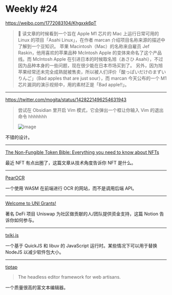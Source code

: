 # Weekly #24

https://weibo.com/1772083104/Khgxxk6pT

> 🍎 读文章的时候看到一个旨在 Apple M1 芯片的 Mac 上运行日常可用的 Linux 的项目「Asahi Linux」，在作者 marcan 介绍项目名称来源的描述中了解到一个豆知识。
> 苹果 Macintosh（Mac）的名称来自雇员 Jef Raskin，他用喜欢的苹果品种 McIntosh Apple 的变体来命名了这个产品线。而 McIntosh Apple 在引进日本的时候取名旭（あさひ Asahi），不过因为品种本身的一些问题，现在很少能在日本市场买到了。
> 另外，因为旭苹果经常还未完全成熟就被售卖，所以被人们评价「酸っぱいだけのまずいりんご」（Bad apples that are just sour），而 marcan 今天公布的一个 M1 芯片漏洞的演示视频中，用的素材正是「Bad apple!!」。

---

https://twitter.com/mogita/status/1428221496254631943

> 尝试在 Obsidian 里开启 Vim 模式，它会弹出一个框让你输入 Vim 的退出命令 hhhhhhh
>
> ![image](https://user-images.githubusercontent.com/8287771/130339701-bcb0c3e3-c6ec-47ca-83f1-bf566b497662.png)

不错的设计。

---

[The Non-Fungible Token Bible: Everything you need to know about NFTs](https://opensea.io/blog/guides/non-fungible-tokens/)

最近 NFT 有点出圈了，这篇文章从技术角度告诉你 NFT 是什么。

---

[PearOCR](https://pearocr.com/)

一个使用 WASM 在前端进行 OCR 的网站，而不是调用后端 API。

---

[Welcome to UNI Grants!](https://www.notion.so/unigrants/Welcome-to-UNI-Grants-6e3e84967a984a5fb127ae749649ddc9)

著名 DeFi 项目 Uniswap 为社区做贡献的人/团队提供资金支持，这篇 Notion 告诉你如何参与。

---

[txiki.js](https://github.com/saghul/txiki.js)

一个基于 QuickJS 和 libuv 的 JavaScript 运行时。某些情况下可以用于替换 NodeJS 以减少软件包大小。

---

[tiptap](https://tiptap.dev/)

> The headless editor framework for web artisans.

一个质量很高的富文本编辑器。
